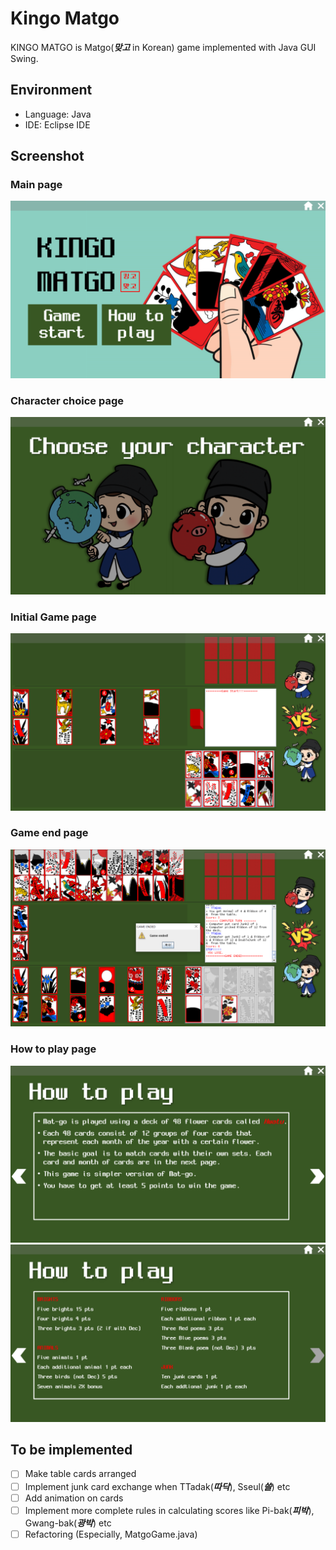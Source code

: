 # Kingo Matgo
KINGO MATGO is Matgo(***맞고*** in Korean) game implemented with Java GUI Swing.


## Environment
-	Language: Java
-	IDE: Eclipse IDE


## Screenshot
### Main page
![Main page](screenshot/main.png)

### Character choice page
![Character](screenshot/character.png)

### Initial Game page
![initial_game](screenshot/gamepage_initial.png)

### Game end page
![end_game](screenshot/gamepage_end.png)

### How to play page
![how_to_play](screenshot/howtoplay.png)
![how_to_play2](screenshot/howtoplay2.png)


## To be implemented
- [ ] Make table cards arranged
- [ ] Implement junk card exchange when TTadak(***따닥***), Sseul(***쓸***) etc
- [ ] Add animation on cards
- [ ] Implement more complete rules in calculating scores like Pi-bak(***피박***), Gwang-bak(***광박***) etc
- [ ] Refactoring (Especially, MatgoGame.java)
